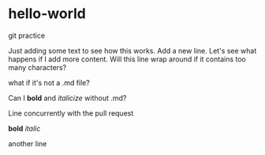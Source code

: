 # hello-world
git practice

Just adding some text to see how this works. Add a new line. Let's see what happens if I add more content. Will this line wrap around if it contains too many characters?

what if it's not a .md file?

Can I **bold** and _italicize_ without .md?

Line concurrently with the pull request

**bold** _italic_

another line
